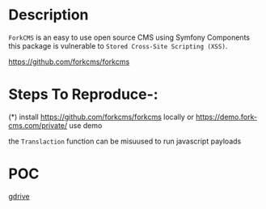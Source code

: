 # Description

`ForkCMS` is an easy to use open source CMS using Symfony Components this package is vulnerable to `Stored Cross-Site Scripting (XSS)`.

https://github.com/forkcms/forkcms

# Steps To Reproduce-:  

(*) install https://github.com/forkcms/forkcms locally or https://demo.fork-cms.com/private/ use demo
  
  the `Translaction` function can be misuused to run javascript payloads
  
# POC
  [gdrive](https://drive.google.com/drive/folders/1NPGxUuW7MytSY8D0GBFjwq5BIlGVXH_M?usp=sharing)

